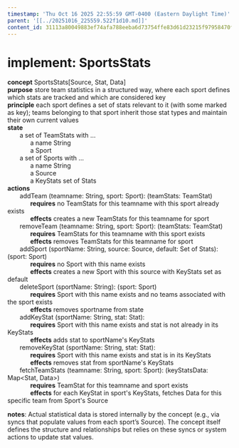 ```yaml
---
timestamp: 'Thu Oct 16 2025 22:55:59 GMT-0400 (Eastern Daylight Time)'
parent: '[[../20251016_225559.522f1d10.md]]'
content_id: 31113a80049883ef74afa788eeba6d73754ffe83d61d23215f97958470f3a455
---
```


# implement: SportsStats

**concept** SportsStats\[Source, Stat, Data]\
**purpose** store team statistics in a structured way, where each sport defines which stats are tracked and which are considered key\
**principle** each sport defines a set of stats relevant to it (with some marked as key); teams belonging to that sport inherit those stat types and maintain their own current values\
**state**\
       a set of TeamStats with ...\
             a name String\
             a Sport\
       a set of Sports with ...\
             a name String\
             a Source\
             a KeyStats set of Stats\
**actions**\
       addTeam (teamname: String, sport: Sport): (teamStats: TeamStat)\
             **requires** no TeamStats for this teamname with this sport already exists\
             **effects** creates a new TeamStats for this teamname for sport\
       removeTeam (teamname: String, sport: Sport): (teamStats: TeamStat)\
             **requires** TeamStats for this teamname with this sport exists\
             **effects** removes TeamStats for this teamname for sport\
       addSport (sportName: String, source: Source, default: Set of Stats): (sport: Sport)\
             **requires** no Sport with this name exists\
             **effects** creates a new Sport with this source with KeyStats set as default\
       deleteSport (sportName: String): (sport: Sport)\
             **requires** Sport with this name exists and no teams associated with the sport exists\
             **effects** removes sportname from state\
       addKeyStat (sportName: String, stat: Stat):\
             **requires** Sport with this name exists and stat is not already in its KeyStats\
             **effects** adds stat to sportName's KeyStats\
       removeKeyStat (sportName: String, stat: Stat):\
             **requires** Sport with this name exists and stat is in its KeyStats\
             **effects** removes stat from sportName's KeyStats\
       fetchTeamStats (teamname: String, sport: Sport): (keyStatsData: Map\<Stat, Data>)\
             **requires** TeamStat for this teamname and sport exists\
             **effects** for each KeyStat in sport's KeyStats, fetches Data for this specific team from Sport's Source

**notes**: Actual statistical data is stored internally by the concept (e.g., via syncs that populate values from each sport’s Source). The concept itself defines the structure and relationships but relies on these syncs or system actions to update stat values.
